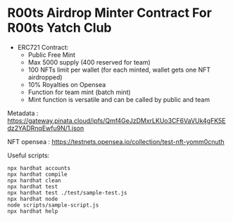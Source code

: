# R00ts Airdrop Minter Contract For R00ts Yatch Club 

- ERC721 Contract:
  - Public Free Mint
  - Max 5000 supply (400 reserved for team)
  - 100 NFTs limit per wallet (for each minted, wallet gets one NFT airdropped)
  - 10% Royalties on Opensea
  - Function for team mint (batch mint)
  - Mint function is versatile and can be called by public and team
  
Metadata : https://gateway.pinata.cloud/ipfs/Qmf4GeJzDMxrLKUo3CF6VaVUk4gFK5Edz2YADRnqEwfu9N/1.json

NFT opensea : https://testnets.opensea.io/collection/test-nft-yomm0cnuth

Useful scripts:

```shell
npx hardhat accounts
npx hardhat compile
npx hardhat clean
npx hardhat test
npx hardhat test ./test/sample-test.js
npx hardhat node
node scripts/sample-script.js
npx hardhat help
```
